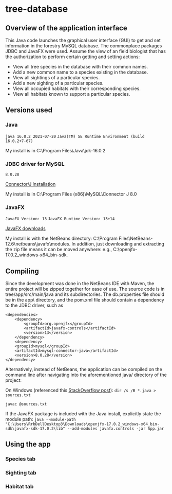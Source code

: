 # tree-database

## Overview of the application interface
This Java code launches the graphical user interface (GUI) to get and set information in
the forestry MySQL database. The commonplace packages JDBC and JavaFX were used.
Assume the view of an field biologist that has
the authorization to perform certain getting and setting actions:

* View all tree species in the database with their common names.
* Add a new common name to a species existing in the database.
* View all sightings of a particular species.
* Add a new sighting of a particular species.
* View all occupied habitats with their corresponding species.
* View all habitats known to support a particular species.

## Versions used
### Java
`java 16.0.2 2021-07-20` `Java(TM) SE Runtime Environment (build 16.0.2+7-67)`

My install is in C:\Program Files\Java\jdk-16.0.2

### JDBC driver for MySQL
`8.0.28` 

<a href="https://dev.mysql.com/doc/connector-j/5.1/en/connector-j-installing.html">Connector/J Installation</a>

My install is in C:\Program Files (x86)\MySQL\Connector J 8.0

### JavaFX
`JavaFX Version: 13` `JavaFX Runtime Version: 13+14`

<a href="https://gluonhq.com/products/javafx/"> JavaFX downloads</a>

My install is with the NetBeans directory: C:\Program Files\NetBeans-12.6\netbeans\javafx\modules. In addition, just downloading and extracting the zip file means it can be moved anywhere: e.g., C:\openjfx-17.0.2_windows-x64_bin-sdk.

## Compiling
Since the development was done in the NetBeans IDE with Maven, the entire project will be zipped together for ease of use.
The source code is in tree/app/src/main/java and its subdirectories. The db.properties file should be in the app\ directory, and the pom.xml file should contain a dependency to the JDBC driver, such as
```
<dependencies>
    <dependency>
        <groupId>org.openjfx</groupId>
        <artifactId>javafx-controls</artifactId>
        <version>13</version>
    </dependency>
    <dependency>
    <groupId>mysql</groupId>
    <artifactId>mysql-connector-java</artifactId>
    <version>8.0.28</version>
</dependency>
```

Alternatively, instead of NetBeans, the application can be compiled on the command line after navigating into the aforementioned java/ directory of the project:

On Windows (referenced this <a href="https://stackoverflow.com/questions/6623161/javac-option-to-compile-all-java-files-under-a-given-directory-recursively">StackOverflow post</a>):
`dir /s /B *.java > sources.txt`

`javac @sources.txt`

If the JavaFX package is included with the Java install, explicitly state the module path:
`java --module-path "C:\Users\RrbDellDesktop3\Downloads\openjfx-17.0.2_windows-x64_bin-sdk\javafx-sdk-17.0.2\lib" --add-modules javafx.controls -jar App.jar`



## Using the app

### Species tab

### Sighting tab

### Habitat tab
